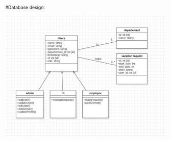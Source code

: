#Database design:

![Database design](https://github.com/4zeddin/hr-management-system/blob/main/Class%20Diagram.jpeg)
